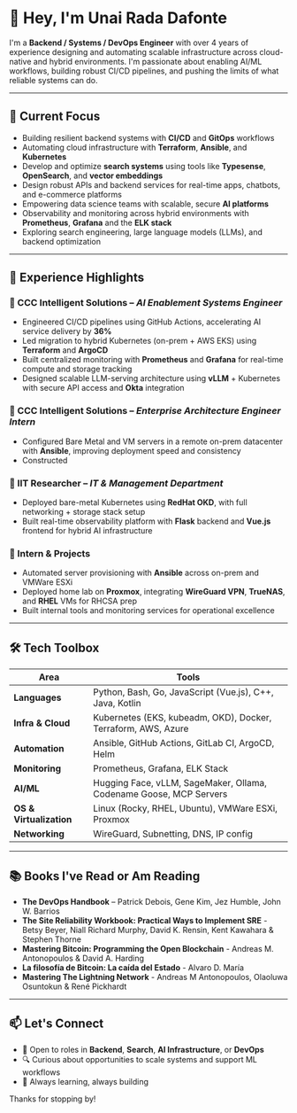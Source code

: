 # 👋 Hey, I'm Unai Rada Dafonte

I'm a **Backend / Systems / DevOps Engineer** with over 4 years of experience designing and automating scalable infrastructure across cloud-native and hybrid environments. I'm passionate about enabling AI/ML workflows, building robust CI/CD pipelines, and pushing the limits of what reliable systems can do.

---

## 🚀 Current Focus

- Building resilient backend systems with **CI/CD** and **GitOps** workflows  
- Automating cloud infrastructure with **Terraform**, **Ansible**, and **Kubernetes**
- Develop and optimize **search systems** using tools like **Typesense**, **OpenSearch**, and **vector embeddings**
- Design robust APIs and backend services for real-time apps, chatbots, and e-commerce platforms  
- Empowering data science teams with scalable, secure **AI platforms**  
- Observability and monitoring across hybrid environments with **Prometheus**, **Grafana** and the **ELK stack**  
- Exploring search engineering, large language models (LLMs), and backend optimization  

---

## 💼 Experience Highlights

### 🏢 CCC Intelligent Solutions – *AI Enablement Systems Engineer*
- Engineered CI/CD pipelines using GitHub Actions, accelerating AI service delivery by **36%**
- Led migration to hybrid Kubernetes (on-prem + AWS EKS) using **Terraform** and **ArgoCD**
- Built centralized monitoring with **Prometheus** and **Grafana** for real-time compute and storage tracking
- Designed scalable LLM-serving architecture using **vLLM** + Kubernetes with secure API access and **Okta** integration

### 🏢 CCC Intelligent Solutions – *Enterprise Architecture Engineer Intern*
- Configured Bare Metal and VM servers in a remote on-prem datacenter with **Ansible**, improving deployment speed and consistency
- Constructed 

### 🧠 IIT Researcher – *IT & Management Department*
- Deployed bare-metal Kubernetes using **RedHat OKD**, with full networking + storage stack setup
- Built real-time observability platform with **Flask** backend and **Vue.js** frontend for hybrid AI infrastructure

### 🧰 Intern & Projects
- Automated server provisioning with **Ansible** across on-prem and VMWare ESXi
- Deployed home lab on **Proxmox**, integrating **WireGuard VPN**, **TrueNAS**, and **RHEL** VMs for RHCSA prep
- Built internal tools and monitoring services for operational excellence

---

## 🛠️ Tech Toolbox

| Area | Tools |
|------|-------|
| **Languages** | Python, Bash, Go, JavaScript (Vue.js), C++, Java, Kotlin |
| **Infra & Cloud** | Kubernetes (EKS, kubeadm, OKD), Docker, Terraform, AWS, Azure |
| **Automation** | Ansible, GitHub Actions, GitLab CI, ArgoCD, Helm |
| **Monitoring** | Prometheus, Grafana, ELK Stack |
| **AI/ML** | Hugging Face, vLLM, SageMaker, Ollama, Codename Goose, MCP Servers |
| **OS & Virtualization** | Linux (Rocky, RHEL, Ubuntu), VMWare ESXi, Proxmox |
| **Networking** | WireGuard, Subnetting, DNS, IP config |

---

## 📚 Books I've Read or Am Reading
- **The DevOps Handbook** – Patrick Debois, Gene Kim, Jez Humble, John W. Barrios
- **The Site Reliability Workbook: Practical Ways to Implement SRE** - Betsy Beyer, Niall Richard Murphy, David K. Rensin, Kent Kawahara & Stephen Thorne
- **Mastering Bitcoin: Programming the Open Blockchain** - Andreas M. Antonopoulos & David A. Harding
- **La filosofía de Bitcoin: La caída del Estado** - Alvaro D. María
- **Mastering The Lightning Network** - Andreas M Antonopoulos, Olaoluwa Osuntokun & René Pickhardt

---
## 📫 Let's Connect

- 💼 Open to roles in **Backend**, **Search**, **AI Infrastructure**, or **DevOps**
- 🔍 Curious about opportunities to scale systems and support ML workflows
- 🧠 Always learning, always building

Thanks for stopping by!
